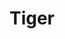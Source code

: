 ---
title: 'Tiger'
categories: flying
tags: [tiger]
image: tiger.jpg
caption:  
_template: image-post
---